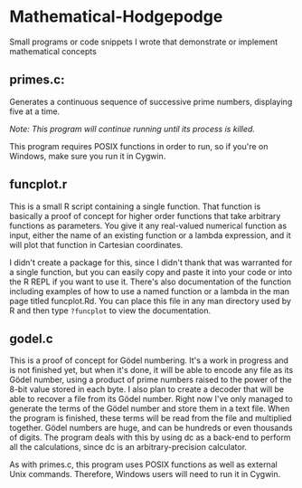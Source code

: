# Mathematical-Hodgepodge
Small programs or code snippets I wrote that demonstrate or implement mathematical concepts

## primes.c:

Generates a continuous sequence of successive prime numbers, displaying five at a time.

*Note: This program will continue running until its process is killed.*

This program requires POSIX functions in order to run, so if you're on Windows, make sure you run it in Cygwin.

## funcplot.r

This is a small R script containing a single function. That function is basically a proof of concept for higher order functions that take arbitrary functions as parameters. You give it any real-valued numerical function as input, either the name of an existing function or a lambda expression, and it will plot that function in Cartesian coordinates.

I didn't create a package for this, since I didn't thank that was warranted for a single function, but you can easily copy and paste it into your code or into the R REPL if you want to use it. There's also documentation of the function including examples of how to use a named function or a lambda in the man page titled funcplot.Rd. You can place this file in any man directory used by R and then type `?funcplot` to view the documentation.

## godel.c

This is a proof of concept for Gödel numbering. It's a work in progress and is not finished yet, but when it's done, it will be able to encode any file as its Gödel number, using a product of prime numbers raised to the power of the 8-bit value stored in each byte. I also plan to create a decoder that will be able to recover a file from its Gödel number. Right now I've only managed to generate the terms of the Gödel number and store them in a text file. When the program is finished, these terms will be read from the file and multiplied together. Gödel numbers are huge, and can be hundreds or even thousands of digits. The program deals with this by using dc as a back-end to perform all the calculations, since dc is an arbitrary-precision calculator.

As with primes.c, this program uses POSIX functions as well as external Unix commands. Therefore, Windows users will need to run it in Cygwin.
